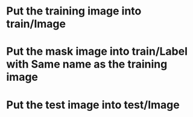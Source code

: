 # Put the training image into train/Image
# Put the mask image into train/Label with Same name as the training image 
# Put the test image into test/Image 
